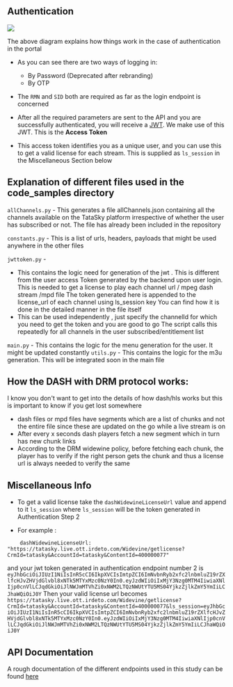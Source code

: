 ## Authentication

![](../images/tsky.png)

The above diagram explains how things work in the case of authentication in the portal

- As you can see there are two ways of logging in:
  - By Password (Deprecated after rebranding)
  - By OTP

- The `RMN` and `SID` both are required as far as the login endpoint is concerned
- After all the required parameters are sent to the API and you are successfully authenticated, you will receive a [JWT](https://jwt.io/). We make use of this JWT. This is the **Access Token**
- This access token identifies you as a unique user, and you can use this to get a valid license for each stream. This is supplied as `ls_session` in the Miscellaneous Section below

## Explanation of different files used in the code_samples directory

```allChannels.py``` - This generates a file allChannels.json containing all the channels available on the TataSky platform irrespective of whether the user has subscribed or not. The file has already been included in the repository

```constants.py``` - This is a list of urls, headers, payloads that might be used anywhere in the other files

```jwttoken.py``` - 
+ This contains the logic need for generation of the jwt . This is different from the user access Token generated by the backend upon user login. This is needed to get a license to play each channel url / mpeg dash stream /mpd file
The token generated here is appended to the license_url of each channel using ls_session key
You can find how it is done in the detailed manner in the file itself
+ This can be used independently , just specify the channelId for which you need to get the token and you are good to go
The script calls this repeatedly for all channels in the user subscribed/entitlement list

```main.py``` - This contains the logic for the menu generation for the user. It might be updated constantly
```utils.py``` - This contains the logic for the m3u generation. This will be integrated soon in the main file

## How the DASH with DRM protocol works:

I know you don't want to get into the details of how dash/hls works but this is important to know if you get lost somewhere 

+ dash files or mpd files have segments which are a list of chunks and not the entire file since these are updated on the go while a live stream is on
+ After every x seconds dash players fetch a new segment which in turn has new chunk links 
+ According to the DRM widewine policy, before fetching each chunk,
the player has to verify if the right person gets the chunk and thus a license url is always needed to verify the same

## Miscellaneous Info 

- To get a valid license take the `dashWidewineLicenseUrl` value and append to it `ls_session` where `ls_session` will be the token generated in Authentication Step 2

- For example : 
```
    dashWidewineLicenseUrl: "https://tatasky.live.ott.irdeto.com/Widevine/getlicense?CrmId=tatasky&AccountId=tatasky&ContentId=400000077"
```
and your jwt token generated in authentication endpoint number 2 is 
```eyJhbGciOiJIUzI1NiIsInR5cCI6IkpXVCIsImtpZCI6ImNvbnRyb2xfc2lnbmluZ19rZXlfcHJvZHVjdGlvbl8xNTk5MTYxMzc0NzY0In0.eyJzdWIiOiIxMjY3Nzg0MTM4IiwiaXNlIjp0cnVlLCJqdGkiOiJlNWJmMTVhZi0xNWM2LTQzNWUtYTU5MS04YjkzZjlkZmY5YmIiLCJhaWQiOiJ0Y```
Then your valid license url becomes 
```https://tatasky.live.ott.irdeto.com/Widevine/getlicense?CrmId=tatasky&AccountId=tatasky&ContentId=400000077&ls_session=eyJhbGciOiJIUzI1NiIsInR5cCI6IkpXVCIsImtpZCI6ImNvbnRyb2xfc2lnbmluZ19rZXlfcHJvZHVjdGlvbl8xNTk5MTYxMzc0NzY0In0.eyJzdWIiOiIxMjY3Nzg0MTM4IiwiaXNlIjp0cnVlLCJqdGkiOiJlNWJmMTVhZi0xNWM2LTQzNWUtYTU5MS04YjkzZjlkZmY5YmIiLCJhaWQiOiJ0Y```

## API Documentation
A rough documentation of the different endpoints used in this study can be found [here](apidoc.md)